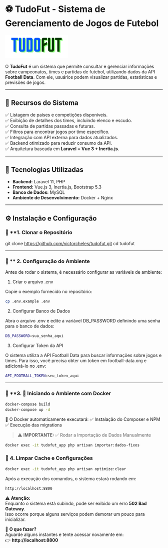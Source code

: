 # ⚽ TudoFut - Sistema de Gerenciamento de Jogos de Futebol

<img src="public/images/logo_tudofut.svg" alt="TudoFut Logo" width="200">

O **TudoFut** é um sistema que permite consultar e gerenciar informações sobre campeonatos, times e partidas de futebol, utilizando dados da API **Football Data**. Com ele, usuários podem visualizar partidas, estatísticas e previsões de jogos.

---

## 📌 **Recursos do Sistema**
✅ Listagem de países e competições disponíveis.  
✅ Exibição de detalhes dos times, incluindo elenco e escudo.  
✅ Consulta de partidas passadas e futuras.  
✅ Filtros para encontrar jogos por time específico.  
✅ Integração com API externa para dados atualizados.  
✅ Backend otimizado para reduzir consumo da API.  
✅ Arquitetura baseada em **Laravel + Vue 3 + Inertia.js**.

---

## 🚀 **Tecnologias Utilizadas**
- **Backend:** Laravel 11, PHP
- **Frontend:** Vue.js 3, Inertia.js, Bootstrap 5.3
- **Banco de Dados:** MySQL
- **Ambiente de Desenvolvimento:** Docker + Nginx

---

## ⚙️ **Instalação e Configuração**
### 🔹 **1. Clonar o Repositório

git clone https://github.com/victorcheles/tudofut.git
cd tudofut

---
### 🔹 ** 2. Configuração do Ambiente

Antes de rodar o sistema, é necessário configurar as variáveis de ambiente:

1. Criar o arquivo .env

Copie o exemplo fornecido no repositório:
```bash
cp .env.example .env
```
2. Configurar Banco de Dados

Abra o arquivo .env e edite a variável DB_PASSWORD definindo uma senha para o banco de dados:

```bash
DB_PASSWORD=sua_senha_aqui
```
3. Configurar Token da API

O sistema utiliza a API Football Data para buscar informações sobre jogos e times.
Para isso, você precisa obter um token em football-data.org e adicioná-lo no .env:
```bash
API_FOOTBALL_TOKEN=seu_token_aqui
```
---

### 🔹 **3. 🚀 Iniciando o Ambiente com Docker

```bash
docker-compose build
docker-compose up -d
```

📌 O Docker automaticamente executará:
✅ Instalação do Composer e NPM
✅ Execução das migrations


> ⚠️ **IMPORTANTE:** 
✅ Rodar a Importação de Dados Manualmente

```bash
docker exec -it tudofut_app php artisan importar:dados-fixos
```

### 🔹 **4. Limpar Cache e Configurações**

```bash
docker exec -it tudofut_app php artisan optimize:clear
```

Após a execução dos comandos, o sistema estará rodando em:
```bash
http://localhost:8800
```
⚠️ **Atenção:**  
Enquanto o sistema está subindo, pode ser exibido um erro **502 Bad Gateway**.  
Isso ocorre porque alguns serviços podem demorar um pouco para inicializar.  

🔄 **O que fazer?**  
Aguarde alguns instantes e tente acessar novamente em:  
👉 **http://localhost:8800**
